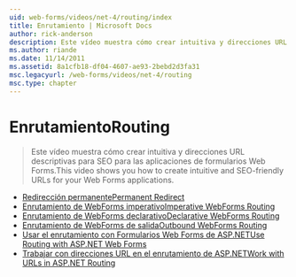 ```yaml
---
uid: web-forms/videos/net-4/routing/index
title: Enrutamiento | Microsoft Docs
author: rick-anderson
description: Este vídeo muestra cómo crear intuitiva y direcciones URL descriptivas para SEO para las aplicaciones de formularios Web Forms.
ms.author: riande
ms.date: 11/14/2011
ms.assetid: 8a1cfb18-df04-4607-ae93-2bebd2d3fa31
msc.legacyurl: /web-forms/videos/net-4/routing
msc.type: chapter
---
```

<a name="routing"></a><span data-ttu-id="73e59-103">Enrutamiento</span><span class="sxs-lookup"><span data-stu-id="73e59-103">Routing</span></span>
====================
> <span data-ttu-id="73e59-104">Este vídeo muestra cómo crear intuitiva y direcciones URL descriptivas para SEO para las aplicaciones de formularios Web Forms.</span><span class="sxs-lookup"><span data-stu-id="73e59-104">This video shows you how to create intuitive and SEO-friendly URLs for your Web Forms applications.</span></span>


- [<span data-ttu-id="73e59-105">Redirección permanente</span><span class="sxs-lookup"><span data-stu-id="73e59-105">Permanent Redirect</span></span>](aspnet-4-quick-hit-permanent-redirect.md)
- [<span data-ttu-id="73e59-106">Enrutamiento de WebForms imperativo</span><span class="sxs-lookup"><span data-stu-id="73e59-106">Imperative WebForms Routing</span></span>](aspnet-4-quick-hit-imperative-webforms-routing.md)
- [<span data-ttu-id="73e59-107">Enrutamiento de WebForms declarativo</span><span class="sxs-lookup"><span data-stu-id="73e59-107">Declarative WebForms Routing</span></span>](aspnet-4-quick-hit-declarative-webforms-routing.md)
- [<span data-ttu-id="73e59-108">Enrutamiento de WebForms de salida</span><span class="sxs-lookup"><span data-stu-id="73e59-108">Outbound WebForms Routing</span></span>](aspnet-4-quick-hit-outbound-webforms-routing.md)
- [<span data-ttu-id="73e59-109">Usar el enrutamiento con Formularios Web Forms de ASP.NET</span><span class="sxs-lookup"><span data-stu-id="73e59-109">Use Routing with ASP.NET Web Forms</span></span>](how-do-i-use-routing-with-aspnet-web-forms.md)
- [<span data-ttu-id="73e59-110">Trabajar con direcciones URL en el enrutamiento de ASP.NET</span><span class="sxs-lookup"><span data-stu-id="73e59-110">Work with URLs in ASP.NET Routing</span></span>](how-do-i-work-with-urls-in-aspnet-routing.md)
